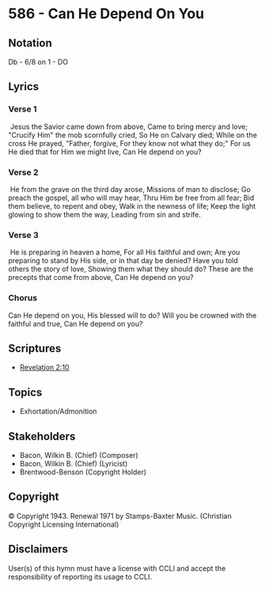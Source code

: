 # 586 - Can He Depend On You

## Notation

Db - 6/8 on 1 - DO

## Lyrics

### Verse 1

 Jesus the Savior came down from above, Came to bring mercy and love; "Crucify Him" the mob scornfully cried, So He on Calvary died; While on the cross He prayed, "Father, forgive, For they know not what they do;" For us He died that for Him we might live, Can He depend on you?

### Verse 2

 He from the grave on the third day arose, Missions of man to disclose; Go preach the gospel, all who will may hear, Thru Him be free from all fear; Bid them believe, to repent and obey, Walk in the newness of life; Keep the light glowing to show them the way, Leading from sin and strife.

### Verse 3

 He is preparing in heaven a home, For all His faithful and own; Are you preparing to stand by His side, or in that day be denied? Have you told others the story of love, Showing them what they should do? These are the precepts that come from above, Can He depend on you?

### Chorus

Can He depend on you, His blessed will to do? Will you be crowned with the faithful and true, Can He depend on you?


## Scriptures

- [Revelation 2:10](https://www.biblegateway.com/passage/?search=Revelation%202%3A10)

## Topics

- Exhortation/Admonition

## Stakeholders

- Bacon, Wilkin B. (Chief) (Composer)
- Bacon, Wilkin B. (Chief) (Lyricist)
- Brentwood-Benson (Copyright Holder)

## Copyright

© Copyright 1943. Renewal 1971 by Stamps-Baxter Music.
(Christian Copyright Licensing International)

## Disclaimers

User(s) of this hymn must have a license with CCLI and accept the responsibility of reporting its usage to CCLI.

